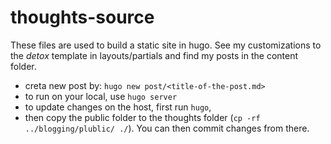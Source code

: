 # thoughts-source
These files are used to build a static site in hugo.
See my customizations to the *detox* template in layouts/partials and find my posts in the content folder.

- creta new post by: `hugo new post/<title-of-the-post.md>`
- to run on your local, use `hugo server`     
- to update changes on the host, first run `hugo`,
- then copy the public folder to the thoughts folder (`cp -rf ../blogging/plublic/ ./`). You can then commit changes from there. 
